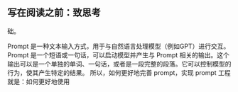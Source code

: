 ## 写在阅读之前：致思考

础。

Prompt 是一种文本输入方式，用于与自然语言处理模型（例如GPT）进行交互。Prompt 是一个短语或一句话，可以启动模型并产生与 Prompt 相关的输出。这个输出可以是一个单独的单词、一句话，或者是一段完整的段落。它可以控制模型的行为，使其产生特定的结果。
所以，如何更好地完善 prompt，实现 prompt 工程就是：如何更好地使用